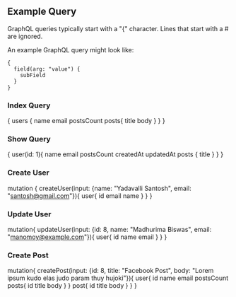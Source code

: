 ## Example Query

GraphQL queries typically start with a "{" character. Lines that start
with a # are ignored.

An example GraphQL query might look like:

    {
      field(arg: "value") {
        subField
      }
    }



### Index Query
{
  users {
    name
    email
    postsCount
    posts{
      title
      body
    }
  }
}

### Show Query
{
  user(id: 1){
    name
    email
    postsCount
    createdAt
    updatedAt
    posts {
      title
    }
  }
}

### Create User
mutation {
  createUser(input: {name: "Yadavalli Santosh", email: "santosh@gmail.com"}){
    user{
      id
      email
      name
    }
  }
}

### Update User
mutation{
  updateUser(input: {id: 8, name: "Madhurima Biswas", email: "manomoy@example.com"}){
    user{
      id
      name
      email
    }
  }
}

### Create Post

mutation{
  createPost(input: {id: 8, title: "Facebook Post", body: "Lorem ipsum kudo elas judo param thuy hujoki"}){
    user{
      id
      name
      email
      postsCount
      posts{
        id
        title
        body
      }
    }
    post{
        id
        title
        body
      }
  }
}
